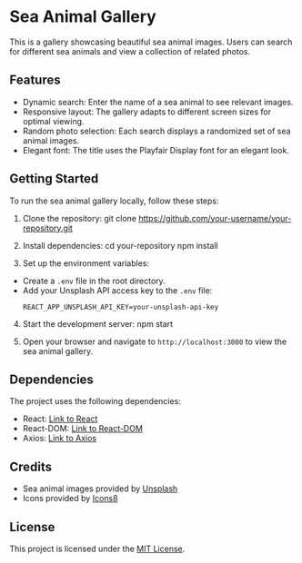 # Sea Animal Gallery

This is a gallery showcasing beautiful sea animal images. Users can search for different sea animals and view a collection of related photos.

## Features

- Dynamic search: Enter the name of a sea animal to see relevant images.
- Responsive layout: The gallery adapts to different screen sizes for optimal viewing.
- Random photo selection: Each search displays a randomized set of sea animal images.
- Elegant font: The title uses the Playfair Display font for an elegant look.

## Getting Started

To run the sea animal gallery locally, follow these steps:

1. Clone the repository:
git clone https://github.com/your-username/your-repository.git

2. Install dependencies:
cd your-repository
npm install

3. Set up the environment variables:
- Create a `.env` file in the root directory.
- Add your Unsplash API access key to the `.env` file:
  ```
  REACT_APP_UNSPLASH_API_KEY=your-unsplash-api-key
  ```

4. Start the development server:
npm start

5. Open your browser and navigate to `http://localhost:3000` to view the sea animal gallery.

## Dependencies

The project uses the following dependencies:

- React: [Link to React](https://reactjs.org/)
- React-DOM: [Link to React-DOM](https://reactjs.org/docs/react-dom.html)
- Axios: [Link to Axios](https://axios-http.com/)

## Credits

- Sea animal images provided by [Unsplash](https://unsplash.com/)
- Icons provided by [Icons8](https://icons8.com/)

## License

This project is licensed under the [MIT License](LICENSE).